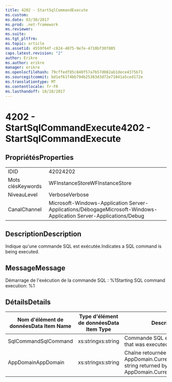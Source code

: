 ```yaml
---
title: 4202 - StartSqlCommandExecute
ms.custom: 
ms.date: 03/30/2017
ms.prod: .net-framework
ms.reviewer: 
ms.suite: 
ms.tgt_pltfrm: 
ms.topic: article
ms.assetid: 4559f64f-c824-4075-9e7e-4710bf30f805
caps.latest.revision: "2"
author: Erikre
ms.author: erikre
manager: erikre
ms.openlocfilehash: 79cffedf85c840f57a7b57d082ab1dece4375b71
ms.sourcegitcommit: bd1ef61f4bb794b25383d3d72e71041a5ced172e
ms.translationtype: MT
ms.contentlocale: fr-FR
ms.lasthandoff: 10/18/2017
---
```

# <a name="4202---startsqlcommandexecute"></a><span data-ttu-id="00605-102">4202 - StartSqlCommandExecute</span><span class="sxs-lookup"><span data-stu-id="00605-102">4202 - StartSqlCommandExecute</span></span>
## <a name="properties"></a><span data-ttu-id="00605-103">Propriétés</span><span class="sxs-lookup"><span data-stu-id="00605-103">Properties</span></span>  
  
|||  
|-|-|  
|<span data-ttu-id="00605-104">ID</span><span class="sxs-lookup"><span data-stu-id="00605-104">ID</span></span>|<span data-ttu-id="00605-105">4202</span><span class="sxs-lookup"><span data-stu-id="00605-105">4202</span></span>|  
|<span data-ttu-id="00605-106">Mots clés</span><span class="sxs-lookup"><span data-stu-id="00605-106">Keywords</span></span>|<span data-ttu-id="00605-107">WFInstanceStore</span><span class="sxs-lookup"><span data-stu-id="00605-107">WFInstanceStore</span></span>|  
|<span data-ttu-id="00605-108">Niveau</span><span class="sxs-lookup"><span data-stu-id="00605-108">Level</span></span>|<span data-ttu-id="00605-109">Verbose</span><span class="sxs-lookup"><span data-stu-id="00605-109">Verbose</span></span>|  
|<span data-ttu-id="00605-110">Canal</span><span class="sxs-lookup"><span data-stu-id="00605-110">Channel</span></span>|<span data-ttu-id="00605-111">Microsoft-Windows-Application Server-Applications/Débogage</span><span class="sxs-lookup"><span data-stu-id="00605-111">Microsoft-Windows-Application Server-Applications/Debug</span></span>|  
  
## <a name="description"></a><span data-ttu-id="00605-112">Description</span><span class="sxs-lookup"><span data-stu-id="00605-112">Description</span></span>  
 <span data-ttu-id="00605-113">Indique qu'une commande SQL est exécutée.</span><span class="sxs-lookup"><span data-stu-id="00605-113">Indicates a SQL command is being executed.</span></span>  
  
## <a name="message"></a><span data-ttu-id="00605-114">Message</span><span class="sxs-lookup"><span data-stu-id="00605-114">Message</span></span>  
 <span data-ttu-id="00605-115">Démarrage de l'exécution de la commande SQL : %1</span><span class="sxs-lookup"><span data-stu-id="00605-115">Starting SQL command execution: %1</span></span>  
  
## <a name="details"></a><span data-ttu-id="00605-116">Détails</span><span class="sxs-lookup"><span data-stu-id="00605-116">Details</span></span>  
  
|<span data-ttu-id="00605-117">Nom d'élément de données</span><span class="sxs-lookup"><span data-stu-id="00605-117">Data Item Name</span></span>|<span data-ttu-id="00605-118">Type d'élément de données</span><span class="sxs-lookup"><span data-stu-id="00605-118">Data Item Type</span></span>|<span data-ttu-id="00605-119">Description</span><span class="sxs-lookup"><span data-stu-id="00605-119">Description</span></span>|  
|--------------------|--------------------|-----------------|  
|<span data-ttu-id="00605-120">SqlCommand</span><span class="sxs-lookup"><span data-stu-id="00605-120">SqlCommand</span></span>|<span data-ttu-id="00605-121">xs:string</span><span class="sxs-lookup"><span data-stu-id="00605-121">xs:string</span></span>|<span data-ttu-id="00605-122">Commande SQL exécutée.</span><span class="sxs-lookup"><span data-stu-id="00605-122">The SQL command that was executed.</span></span>|  
|<span data-ttu-id="00605-123">AppDomain</span><span class="sxs-lookup"><span data-stu-id="00605-123">AppDomain</span></span>|<span data-ttu-id="00605-124">xs:string</span><span class="sxs-lookup"><span data-stu-id="00605-124">xs:string</span></span>|<span data-ttu-id="00605-125">Chaîne retournée par AppDomain.CurrentDomain.FriendlyName.</span><span class="sxs-lookup"><span data-stu-id="00605-125">The string returned by AppDomain.CurrentDomain.FriendlyName.</span></span>|
